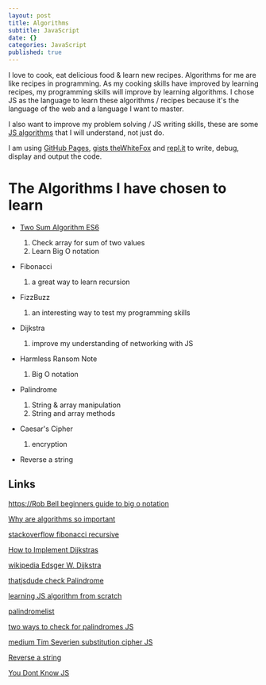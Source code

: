 ```yaml
---
layout: post
title: Algorithms
subtitle: JavaScript
date: {}
categories: JavaScript
published: true
---
```


I love to cook, eat delicious food & learn new recipes. Algorithms for me are like recipes in programming. As my cooking skills have improved by learning recipes, my programming skills will improve by learning algorithms. I chose JS as the language to learn these algorithms / recipes because it's the language of the web and a language I want to master.

I also want to improve my problem solving / JS writing skills, these are some [JS algorithms](https://github.com/theWhiteFox/algorithms-in-js) that I will understand, not just do. 

I am using [GitHub Pages](https://pages.github.com/), [gists theWhiteFox](https://gist.github.com/theWhiteFox/) and [repl.it](https://repl.it) to write, debug, display and output the code.

# The Algorithms I have chosen to learn

- [Two Sum Algorithm ES6](http://thewhitefox.github.io/algorithms-in-js/two-sum/index.html)
	1. Check array for sum of two values 
	2. Learn Big O notation

- Fibonacci
  1. a great way to learn recursion
  
- FizzBuzz
  1. an interesting way to test my programming skills
  
- Dijkstra
  1. improve my understanding of networking with JS 
  
- Harmless Ransom Note
  1. Big O notation
  
- Palindrome
  1. String & array manipulation
  1. String and array methods
  
- Caesar's Cipher
  1. encryption 
  
- Reverse a string

## Links

[https://Rob Bell beginners guide to big o notation](https://rob-bell.net/2009/06/a-beginners-guide-to-big-o-notation/)

[Why are algorithms so important](https://www.quora.com/Why-are-algorithms-so-important)

[stackoverflow fibonacci recursive](https://stackoverflow.com/questions/8845154/how-does-the-the-fibonacci-recursive-function-work)

[How to Implement Dijkstras](https://hackernoon.com/how-to-implement-dijkstras-algorithm-in-javascript-abdfd1702d04)

[wikipedia Edsger W. Dijkstra](https://en.wikipedia.org/wiki/Edsger_W._Dijkstra) 

[thatjsdude check Palindrome](https://thatjsdude.com/interview/js1.html#checkPalindrome)

[learning JS algorithm from scratch](https://medium.com/@renhades/learning-algorithm-in-javascript-from-scratch-8247f89a8606)

[palindromelist](http://www.palindromelist.net/)

[two ways to check for palindromes JS](https://medium.freecodecamp.org/two-ways-to-check-for-palindromes-in-javascript-64fea8191fd7)

[medium Tim Severien substitution cipher JS](https://medium.com/@TimSeverien/substitution-cipher-in-javascript-d530eb2d923d)

[Reverse a string](https://medium.com/sonyamoisset/reverse-a-string-in-javascript-a18027b8e91c)

[You Dont Know JS](https://github.com/getify/You-Dont-Know-JS)
